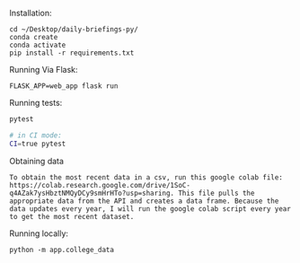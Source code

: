 
Installation:
```
cd ~/Desktop/daily-briefings-py/
conda create 
conda activate 
pip install -r requirements.txt
```

Running Via Flask:
```
FLASK_APP=web_app flask run
```

Running tests:
```sh
pytest

# in CI mode:
CI=true pytest
```

Obtaining data
```
To obtain the most recent data in a csv, run this google colab file: https://colab.research.google.com/drive/1SoC-q4AZak7ysHbztNMQyDCy9smHrHTo?usp=sharing. This file pulls the appropriate data from the API and creates a data frame. Because the data updates every year, I will run the google colab script every year to get the most recent dataset.
```

Running locally:
```
python -m app.college_data
```